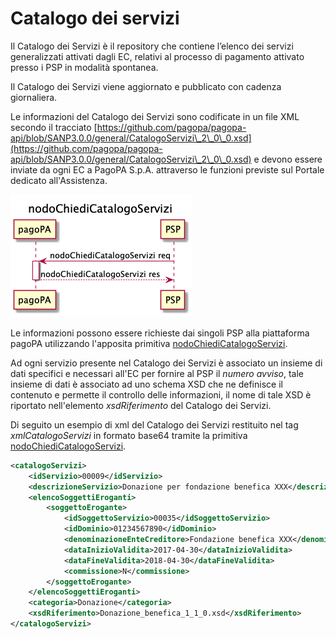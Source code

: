 # Catalogo dei servizi

Il Catalogo dei Servizi è il repository che contiene l’elenco dei servizi generalizzati attivati dagli EC, relativi al processo di pagamento attivato presso i PSP in modalità spontanea.&#x20;

Il Catalogo dei Servizi viene aggiornato e pubblicato con cadenza giornaliera.

Le informazioni del Catalogo dei Servizi sono codificate in un file XML secondo il tracciato [https://github.com/pagopa/pagopa-api/blob/SANP3.0.0/general/CatalogoServizi\_2\_0\_0.xsd](https://github.com/pagopa/pagopa-api/blob/SANP3.0.0/general/CatalogoServizi\_2\_0\_0.xsd) e devono essere inviate da ogni EC a PagoPA S.p.A. attraverso le funzioni previste sul Portale dedicato all'Assistenza.

![](<../../.gitbook/assets/image (5).png>)

Le informazioni possono essere richieste dai singoli PSP alla piattaforma pagoPA utilizzando l'apposita primitiva [nodoChiediCatalogoServizi](../../appendici/primitive.md#nodochiedicatalogoservizi).&#x20;

Ad ogni servizio presente nel Catalogo dei Servizi è associato un insieme di dati specifici e necessari all'EC per fornire al PSP il _numero avviso_, tale insieme di dati è associato ad uno schema XSD che ne definisce il contenuto e permette il controllo delle informazioni, il nome di tale XSD è riportato nell'elemento _xsdRiferimento_ del Catalogo dei Servizi.

Di seguito un esempio di xml del Catalogo dei Servizi restituito nel tag _xmlCatalogoServizi_ in formato base64 tramite la primitiva [nodoChiediCatalogoServizi](../../appendici/primitive.md#nodochiedicatalogoservizi).&#x20;

```xml
<catalogoServizi>
	<idServizio>00009</idServizio>
	<descrizioneServizio>Donazione per fondazione benefica XXX</descrizioneServizio>
	<elencoSoggettiEroganti>
		<soggettoErogante>
			<idSoggettoServizio>00035</idSoggettoServizio>
			<idDominio>01234567890</idDominio>
			<denominazioneEnteCreditore>Fondazione benefica XXX</denominazioneEnteCreditore>
			<dataInizioValidita>2017-04-30</dataInizioValidita>
			<dataFineValidita>2018-04-30</dataFineValidita>
			<commissione>N</commissione>
		</soggettoErogante>
	</elencoSoggettiEroganti>
	<categoria>Donazione</categoria>
	<xsdRiferimento>Donazione_benefica_1_1_0.xsd</xsdRiferimento>
</catalogoServizi>
```

